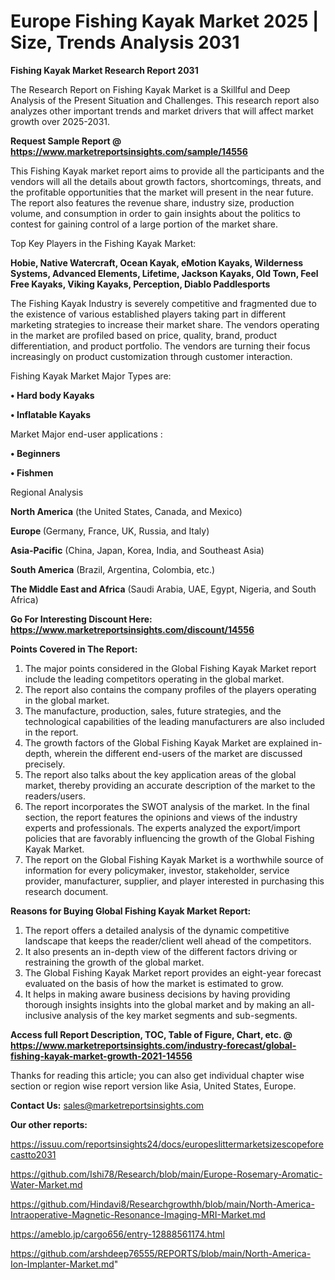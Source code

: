 # Europe Fishing Kayak Market 2025 | Size, Trends Analysis 2031

<strong>Fishing Kayak Market Research Report 2031</strong>

The Research Report on Fishing Kayak Market is a Skillful and Deep Analysis of the Present Situation and Challenges. This research report also analyzes other important trends and market drivers that will affect market growth over 2025-2031.

<strong>Request Sample Report @ <a href=https://www.marketreportsinsights.com/sample/14556>https://www.marketreportsinsights.com/sample/14556</a></strong>

This Fishing Kayak market report aims to provide all the participants and the vendors will all the details about growth factors, shortcomings, threats, and the profitable opportunities that the market will present in the near future. The report also features the revenue share, industry size, production volume, and consumption in order to gain insights about the politics to contest for gaining control of a large portion of the market share.

Top Key Players in the Fishing Kayak Market:

<strong>Hobie, Native Watercraft, Ocean Kayak, eMotion Kayaks, Wilderness Systems, Advanced Elements, Lifetime, Jackson Kayaks, Old Town, Feel Free Kayaks, Viking Kayaks, Perception, Diablo Paddlesports</strong>

The Fishing Kayak Industry is severely competitive and fragmented due to the existence of various established players taking part in different marketing strategies to increase their market share. The vendors operating in the market are profiled based on price, quality, brand, product differentiation, and product portfolio. The vendors are turning their focus increasingly on product customization through customer interaction.

Fishing Kayak Market Major Types are:

<strong>• Hard body Kayaks

• Inflatable Kayaks</strong>

Market Major end-user applications :

<strong>• Beginners

• Fishmen</strong>

Regional Analysis

</u><strong><b>North America</b></strong> (the United States, Canada, and Mexico)

<strong><b>Europe </b></strong>(Germany, France, UK, Russia, and Italy)

<strong><b>Asia-Pacific</b></strong> (China, Japan, Korea, India, and Southeast Asia)

<strong><b>South America</b></strong> (Brazil, Argentina, Colombia, etc.)

<strong><b>The Middle East and Africa</b></strong> (Saudi Arabia, UAE, Egypt, Nigeria, and South Africa)

<strong>Go For Interesting Discount Here: <a href=https://www.marketreportsinsights.com/discount/14556>https://www.marketreportsinsights.com/discount/14556</a></strong>

<strong>Points Covered in The Report:</strong>
<ol>
  <li>The major points considered in the Global Fishing Kayak Market report include the leading competitors operating in the global market.</li>
  <li>The report also contains the company profiles of the players operating in the global market.</li>
  <li>The manufacture, production, sales, future strategies, and the technological capabilities of the leading manufacturers are also included in the report.</li>
  <li>The growth factors of the Global Fishing Kayak Market are explained in-depth, wherein the different end-users of the market are discussed precisely.</li>
  <li>The report also talks about the key application areas of the global market, thereby providing an accurate description of the market to the readers/users.</li>
  <li>The report incorporates the SWOT analysis of the market. In the final section, the report features the opinions and views of the industry experts and professionals. The experts analyzed the export/import policies that are favorably influencing the growth of the Global Fishing Kayak Market.</li>
  <li>The report on the Global Fishing Kayak Market is a worthwhile source of information for every policymaker, investor, stakeholder, service provider, manufacturer, supplier, and player interested in purchasing this research document.</li>
</ol>
<strong>Reasons for Buying Global Fishing Kayak Market Report:</strong>

<ol>
  <li>The report offers a detailed analysis of the dynamic competitive landscape that keeps the reader/client well ahead of the competitors.</li>
  <li>It also presents an in-depth view of the different factors driving or restraining the growth of the global market.</li>
  <li>The Global Fishing Kayak Market report provides an eight-year forecast evaluated on the basis of how the market is estimated to grow.</li>
  <li>It helps in making aware business decisions by having providing thorough insights insights into the global market and by making an all-inclusive analysis of the key market segments and sub-segments.</li>
</ol>
<strong>Access full Report Description, TOC, Table of Figure, Chart, etc. @ <a href=https://www.marketreportsinsights.com/industry-forecast/global-fishing-kayak-market-growth-2021-14556>https://www.marketreportsinsights.com/industry-forecast/global-fishing-kayak-market-growth-2021-14556</a></strong>


Thanks for reading this article; you can also get individual chapter wise section or region wise report version like Asia, United States, Europe.

<strong>Contact Us:</strong>
sales@marketreportsinsights.com

<strong>Our other reports:</strong>

<a href=https://issuu.com/reportsinsights24/docs/europeslittermarketsizescopeforecastto2031>https://issuu.com/reportsinsights24/docs/europeslittermarketsizescopeforecastto2031</a>

<a href=https://github.com/Ishi78/Research/blob/main/Europe-Rosemary-Aromatic-Water-Market.md>https://github.com/Ishi78/Research/blob/main/Europe-Rosemary-Aromatic-Water-Market.md</a>

<a href=https://github.com/Hindavi8/Researchgrowthh/blob/main/North-America-Intraoperative-Magnetic-Resonance-Imaging-MRI-Market.md>https://github.com/Hindavi8/Researchgrowthh/blob/main/North-America-Intraoperative-Magnetic-Resonance-Imaging-MRI-Market.md</a>

<a href=https://ameblo.jp/cargo656/entry-12888561174.html>https://ameblo.jp/cargo656/entry-12888561174.html</a>

<a href=https://github.com/arshdeep76555/REPORTS/blob/main/North-America-Ion-Implanter-Market.md>https://github.com/arshdeep76555/REPORTS/blob/main/North-America-Ion-Implanter-Market.md</a>"
